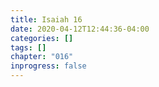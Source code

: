 ```yaml
---
title: Isaiah 16
date: 2020-04-12T12:44:36-04:00
categories: []
tags: []
chapter: "016"
inprogress: false
---
```


